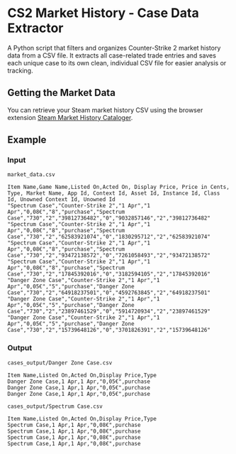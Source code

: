 # CS2 Market History - Case Data Extractor
A Python script that filters and organizes Counter-Strike 2 market history data from a CSV file. It extracts all case-related trade entries and saves each unique case to its own clean, individual CSV file for easier analysis or tracking.

## Getting the Market Data
You can retrieve your Steam market history CSV using the browser extension [Steam Market History Cataloger](https://github.com/juliarose/Steam-Market-History-Cataloger).

## Example
### Input
`market_data.csv`
```csv
Item Name,Game Name,Listed On,Acted On, Display Price, Price in Cents, Type, Market Name, App Id, Context Id, Asset Id, Instance Id, Class Id, Unowned Context Id, Unowned Id
"Spectrum Case","Counter-Strike 2","1 Apr","1 Apr","0,08€","8","purchase","Spectrum Case","730","2","39812736482","0","9032857146","2","39812736482"
"Spectrum Case","Counter-Strike 2","1 Apr","1 Apr","0,08€","8","purchase","Spectrum Case","730","2","62583921074","0","1830295712","2","62583921074"
"Spectrum Case","Counter-Strike 2","1 Apr","1 Apr","0,08€","8","purchase","Spectrum Case","730","2","93472138572","0","7261058493","2","93472138572"
"Spectrum Case","Counter-Strike 2","1 Apr","1 Apr","0,08€","8","purchase","Spectrum Case","730","2","17845392016","0","3182594105","2","17845392016"
"Danger Zone Case","Counter-Strike 2","1 Apr","1 Apr","0,05€","5","purchase","Danger Zone Case","730","2","64918237501","0","4592763845","2","64918237501"
"Danger Zone Case","Counter-Strike 2","1 Apr","1 Apr","0,05€","5","purchase","Danger Zone Case","730","2","23897461529","0","5914720934","2","23897461529"
"Danger Zone Case","Counter-Strike 2","1 Apr","1 Apr","0,05€","5","purchase","Danger Zone Case","730","2","15739648126","0","3701826391","2","15739648126"
```
### Output
`cases_output/Danger Zone Case.csv`
```csv
Item Name,Listed On,Acted On,Display Price,Type
Danger Zone Case,1 Apr,1 Apr,"0,05€",purchase
Danger Zone Case,1 Apr,1 Apr,"0,05€",purchase
Danger Zone Case,1 Apr,1 Apr,"0,05€",purchase
```
`cases_output/Spectrum Case.csv`
```csv
Item Name,Listed On,Acted On,Display Price,Type
Spectrum Case,1 Apr,1 Apr,"0,08€",purchase
Spectrum Case,1 Apr,1 Apr,"0,08€",purchase
Spectrum Case,1 Apr,1 Apr,"0,08€",purchase
Spectrum Case,1 Apr,1 Apr,"0,08€",purchase
```

